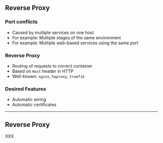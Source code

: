## Reverse Proxy

### Port conflicts

- Caused by multiple services on one host
- For example: Multiple stages of the same environment
- For example: Multiple web-based services using the same port

### Reverse Proxy

- Routing of requests to correct container
- Based on `Host` header in HTTP
- Well-known: `nginx`, `haproxy`, `traefik`

### Desired Features

- Automatic wiring
- Automatic certificates

---

## Reverse Proxy

XXX